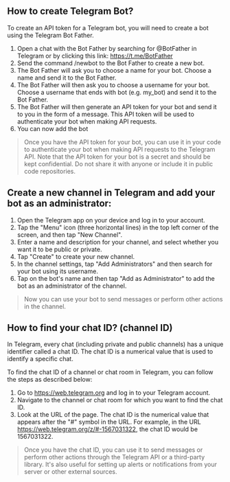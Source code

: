 ## How to create Telegram Bot?

To create an API token for a Telegram bot, you will need to create a bot using the Telegram Bot Father. 

1. Open a chat with the Bot Father by searching for @BotFather in Telegram or by clicking this link: https://t.me/BotFather
2. Send the command /newbot to the Bot Father to create a new bot.
3. The Bot Father will ask you to choose a name for your bot. Choose a name and send it to the Bot Father.
4. The Bot Father will then ask you to choose a username for your bot. Choose a username that ends with bot (e.g. my_bot) and send it to the Bot Father.
5. The Bot Father will then generate an API token for your bot and send it to you in the form of a message. This API token will be used to authenticate your bot when making API requests.
6. You can now add the bot 

> Once you have the API token for your bot, you can use it in your code to authenticate your bot when making API requests to the Telegram API. Note that the API token for your bot is a secret and should be kept confidential. Do not share it with anyone or include it in public code repositories.

## Create a new channel in Telegram and add your bot as an administrator:

1. Open the Telegram app on your device and log in to your account.
2. Tap the "Menu" icon (three horizontal lines) in the top left corner of the screen, and then tap "New Channel".
3. Enter a name and description for your channel, and select whether you want it to be public or private.
4. Tap "Create" to create your new channel.
5. In the channel settings, tap "Add Administrators" and then search for your bot using its username.
6. Tap on the bot's name and then tap "Add as Administrator" to add the bot as an administrator of the channel.
> Now you can use your bot to send messages or perform other actions in the channel.

## How to find your chat ID? (channel ID)

In Telegram, every chat (including private and public channels) has a unique identifier called a chat ID. The chat ID is a numerical value that is used to identify a specific chat.

To find the chat ID of a channel or chat room in Telegram, you can follow the steps as described below:

1. Go to https://web.telegram.org and log in to your Telegram account.
2. Navigate to the channel or chat room for which you want to find the chat ID.
3. Look at the URL of the page. The chat ID is the numerical value that appears after the "#" symbol in the URL.
For example, in the URL https://web.telegram.org/z/#-1567031322, the chat ID would be 1567031322.

> Once you have the chat ID, you can use it to send messages or perform other actions through the Telegram API or a third-party library. It's also useful for setting up alerts or notifications from your server or other external sources.
